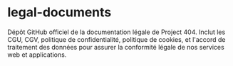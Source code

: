 # legal-documents
Dépôt GitHub officiel de la documentation légale de Project 404. Inclut les CGU, CGV, politique de confidentialité, politique de cookies, et l'accord de traitement des données pour assurer la conformité légale de nos services web et applications.
